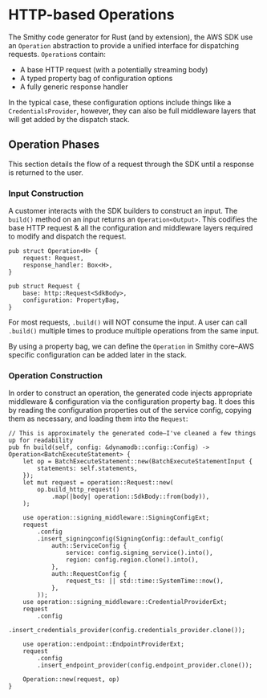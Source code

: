 # HTTP-based Operations
The Smithy code generator for Rust (and by extension), the AWS SDK use an `Operation` abstraction to provide a unified
interface for dispatching requests. `Operation`s contain:
* A base HTTP request (with a potentially streaming body)
* A typed property bag of configuration options
* A fully generic response handler

In the typical case, these configuration options include things like a `CredentialsProvider`, however, they can also be
full middleware layers that will get added by the dispatch stack.

## Operation Phases
This section details the flow of a request through the SDK until a response is returned to the user.

### Input Construction

A customer interacts with the SDK builders to construct an input. The `build()` method on an input returns
an `Operation<Output>`. This codifies the base HTTP request & all the configuration and middleware layers required to modify and dispatch the request.

```rust,ignore
pub struct Operation<H> {
    request: Request,
    response_handler: Box<H>,
}

pub struct Request {
    base: http::Request<SdkBody>,
    configuration: PropertyBag,
}
```

For most requests, `.build()` will NOT consume the input. A user can call `.build()` multiple times to produce multiple operations from the same input.

By using a property bag, we can define the `Operation` in Smithy core–AWS specific configuration can be added later in the stack.

### Operation Construction
In order to construct an operation, the generated code injects appropriate middleware & configuration via the configuration property bag. It does this by reading the configuration properties out of the service
config, copying them as necessary, and loading them into the `Request`:

```rust,ignore
// This is approximately the generated code—I've cleaned a few things up for readability
pub fn build(self, config: &dynamodb::config::Config) -> Operation<BatchExecuteStatement> {
    let op = BatchExecuteStatement::new(BatchExecuteStatementInput {
        statements: self.statements,
    });
    let mut request = operation::Request::new(
        op.build_http_request()
            .map(|body| operation::SdkBody::from(body)),
    );

    use operation::signing_middleware::SigningConfigExt;
    request
        .config
        .insert_signingconfig(SigningConfig::default_config(
            auth::ServiceConfig {
                service: config.signing_service().into(),
                region: config.region.clone().into(),
            },
            auth::RequestConfig {
                request_ts: || std::time::SystemTime::now(),
            },
        ));
    use operation::signing_middleware::CredentialProviderExt;
    request
        .config
        .insert_credentials_provider(config.credentials_provider.clone());

    use operation::endpoint::EndpointProviderExt;
    request
        .config
        .insert_endpoint_provider(config.endpoint_provider.clone());

    Operation::new(request, op)
}
```
